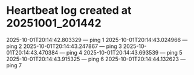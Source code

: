 # Heartbeat log created at 20251001_201442
2025-10-01T20:14:42.803329 — ping 1
2025-10-01T20:14:43.024966 — ping 2
2025-10-01T20:14:43.247867 — ping 3
2025-10-01T20:14:43.470384 — ping 4
2025-10-01T20:14:43.693539 — ping 5
2025-10-01T20:14:43.915325 — ping 6
2025-10-01T20:14:44.132623 — ping 7
